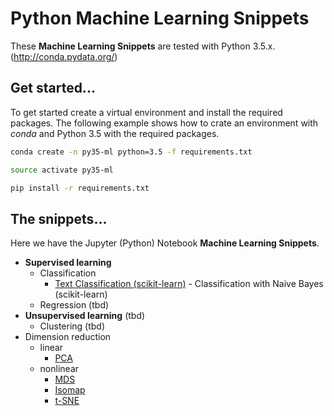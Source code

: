 # Python Machine Learning Snippets
These __Machine Learning Snippets__ are tested with Python 3.5.x. (http://conda.pydata.org/)

## Get started...
To get started create a virtual environment and install the required packages. 
The following example shows how to crate an environment with _conda_ and Python 3.5 with
the required packages.

```bash
conda create -n py35-ml python=3.5 -f requirements.txt

source activate py35-ml

pip install -r requirements.txt
``` 

## The snippets...
Here we have the Jupyter (Python) Notebook __Machine Learning Snippets__.

- __Supervised learning__
    - Classification
        - [Text Classification (scikit-learn)](supervised/text_classification) - Classification with Naive Bayes (scikit-learn)
    - Regression (tbd)
- __Unsupervised learning__ (tbd)
    - Clustering (tbd)
- Dimension reduction
    - linear
        - [PCA](unsupervised/pca/dimensionality_reduction_pca.ipynb)
    - nonlinear
        - [MDS](unsupervised/mds/dimensionality_reduction_mds.ipynb)
        - [Isomap](unsupervised/isomap/dimensionality_reduction_isomap.ipynb)
        - [t-SNE](unsupervised/tsne/dimensionality_reduction_tsne.ipynb)